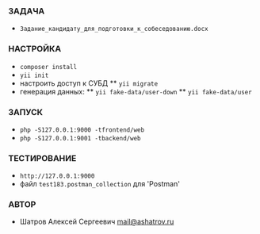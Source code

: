 ### ЗАДАЧА
* `Задание_кандидату_для_подготовки_к_собеседованию.docx`

### НАСТРОЙКА
* `composer install`
* `yii init`
* настроить доступ к СУБД
** `yii migrate`
* генерация данных:
** `yii fake-data/user-down`
** `yii fake-data/user`

### ЗАПУСК
* `php -S127.0.0.1:9000 -tfrontend/web`
* `php -S127.0.0.1:9001 -tbackend/web`

### ТЕСТИРОВАНИЕ
* `http://127.0.0.1:9000`
* файл `test183.postman_collection` для 'Postman'

### АВТОР
* Шатров Алексей Сергеевич <mail@ashatrov.ru>